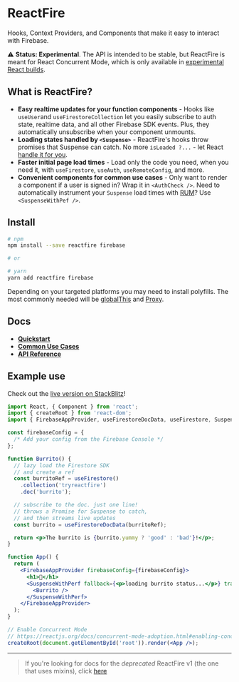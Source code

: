 # ReactFire

Hooks, Context Providers, and Components that make it easy to interact with
Firebase.

⚠️ **Status: Experimental**. The API is intended to be stable, but ReactFire is meant for React Concurrent Mode, which is only
available in
[experimental React builds](https://reactjs.org/docs/concurrent-mode-adoption.html#installation).

## What is ReactFire?

- **Easy realtime updates for your function components** - Hooks
  like `useUser`and `useFirestoreCollection` let you easily subscribe to
  auth state, realtime data, and all other Firebase SDK events. Plus, they automatically unsubscribe when your component unmounts.
- **Loading states handled by `<Suspense>`** - ReactFire's hooks throw promises
  that Suspense can catch. No more `isLoaded ?...` - let React
  [handle it for you](https://reactjs.org/docs/concurrent-mode-suspense.html).
- **Faster initial page load times** - Load only the code you need, when you need it, with `useFirestore`, `useAuth`, `useRemoteConfig`, and more.
- **Convenient components for common use cases** - Only want to render a component if a user is signed in? Wrap it in `<AuthCheck />`. Need to automatically instrument your `Suspense` load times with [RUM](https://firebase.google.com/docs/perf-mon)? Use `<SuspenseWithPef />`.

## Install

```bash
# npm
npm install --save reactfire firebase

# or

# yarn
yarn add reactfire firebase
```

Depending on your targeted platforms you may need to install polyfills. The most commonly needed will be [globalThis](https://caniuse.com/#search=globalThis) and [Proxy](https://caniuse.com/#search=Proxy).

## Docs

- [**Quickstart**](./docs/quickstart.md)
- [**Common Use Cases**](./docs/use.md)
- [**API Reference**](./docs/reference.md)

## Example use

Check out the
[live version on StackBlitz](https://stackblitz.com/fork/reactfire-sample)!

```jsx
import React, { Component } from 'react';
import { createRoot } from 'react-dom';
import { FirebaseAppProvider, useFirestoreDocData, useFirestore, SuspenseWithPerf } from 'reactfire';

const firebaseConfig = {
  /* Add your config from the Firebase Console */
};

function Burrito() {
  // lazy load the Firestore SDK
  // and create a ref
  const burritoRef = useFirestore()
    .collection('tryreactfire')
    .doc('burrito');

  // subscribe to the doc. just one line!
  // throws a Promise for Suspense to catch,
  // and then streams live updates
  const burrito = useFirestoreDocData(burritoRef);

  return <p>The burrito is {burrito.yummy ? 'good' : 'bad'}!</p>;
}

function App() {
  return (
    <FirebaseAppProvider firebaseConfig={firebaseConfig}>
      <h1>🌯</h1>
      <SuspenseWithPerf fallback={<p>loading burrito status...</p>} traceId={'load-burrito-status'}>
        <Burrito />
      </SuspenseWithPerf>
    </FirebaseAppProvider>
  );
}

// Enable Concurrent Mode
// https://reactjs.org/docs/concurrent-mode-adoption.html#enabling-concurrent-mode
createRoot(document.getElementById('root')).render(<App />);
```

---

> If you're looking for docs for the _deprecated_ ReactFire v1 (the one that
> uses mixins), click
> [here](https://github.com/FirebaseExtended/reactfire/tree/v1.0.0)
